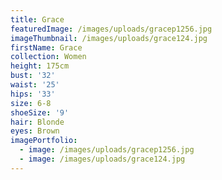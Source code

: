 ```yaml
---
title: Grace
featuredImage: /images/uploads/gracep1256.jpg
imageThumbnail: /images/uploads/grace124.jpg
firstName: Grace
collection: Women
height: 175cm
bust: '32'
waist: '25'
hips: '33'
size: 6-8
shoeSize: '9'
hair: Blonde
eyes: Brown
imagePortfolio:
  - image: /images/uploads/gracep1256.jpg
  - image: /images/uploads/grace124.jpg
---
```


